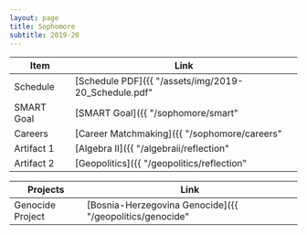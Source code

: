 ```yaml
---
layout: page
title: Sophomore
subtitle: 2019-20
---
```

|      Item      | Link |
|      ----      | ---- |
| Schedule       | [Schedule PDF]({{ "/assets/img/2019-20_Schedule.pdf" | relative_url }}) |
| SMART Goal     | [SMART Goal]({{ "/sophomore/smart" | relative_url }}) |
| Careers        | [Career Matchmaking]({{ "/sophomore/careers" | relative_url }}) |
| Artifact 1     | [Algebra II]({{ "/algebraii/reflection" | relative_url }}) |
| Artifact 2     | [Geopolitics]({{ "/geopolitics/reflection" | relative_url }}) |

|    Projects    | Link |
|      ----      | ---- |
| Genocide Project | [Bosnia-Herzegovina Genocide]({{ "/geopolitics/genocide" | relative_url }}) |
